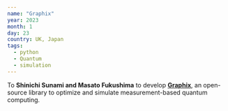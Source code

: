 ```yaml
---
name: "Graphix"
year: 2023
month: 1
day: 23
country: UK, Japan
tags:
  - python
  - Quantum 
  - simulation
---
```

To **Shinichi Sunami and Masato Fukushima** to develop **[Graphix](https://github.com/TeamGraphix/graphix)**, an open-source library to optimize and simulate measurement-based quantum computing.
